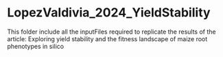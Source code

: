 # LopezValdivia_2024_YieldStability
This folder include all the inputFiles required to replicate the results of the article: Exploring yield stability and the fitness landscape of maize root phenotypes in silico
